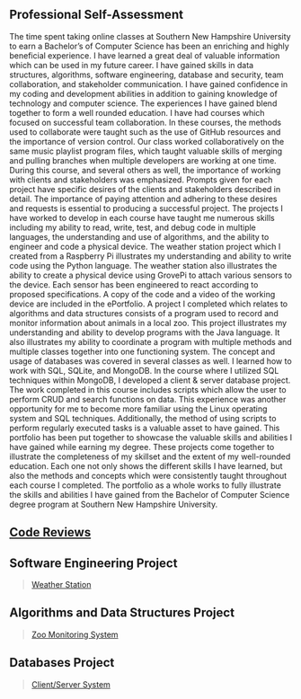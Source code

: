 ## Professional Self-Assessment

The time spent taking online classes at Southern New Hampshire University to earn a Bachelor’s of Computer Science has been an enriching and highly beneficial experience. I have learned a great deal of valuable information which can be used in my future career. I have gained skills in data structures, algorithms, software engineering, database and security, team collaboration, and stakeholder communication. I have gained confidence in my coding and development abilities in addition to gaining knowledge of technology and computer science. 
	The experiences I have gained blend together to form a well rounded education. I have had courses which focused on successful team collaboration. In these courses, the methods used to collaborate were taught such as the use of GitHub resources and the importance of version control. Our class worked collaboratively on the same music playlist program files, which taught valuable skills of merging and pulling branches when multiple developers are working at one time. During this course, and several others as well, the importance of working with clients and stakeholders was emphasized. Prompts given for each project have specific desires of the clients and stakeholders described in detail. The importance of paying attention and adhering to these desires and requests is essential to producing a successful project. 
	The projects I have worked to develop in each course have taught me numerous skills including my ability to read, write, test, and debug code in multiple languages, the understanding and use of algorithms, and the ability to engineer and code a physical device. The weather station project which I created from a Raspberry Pi illustrates my understanding and ability to write code using the Python language. The weather station also illustrates the ability to create a physical device using GrovePi to attach various sensors to the device. Each sensor has been engineered to react according to proposed specifications. A copy of the code and a video of the working device are included in the ePortfolio. A project I completed which relates to algorithms and data structures consists of a program used to record and monitor information about animals in a local zoo. This project illustrates my understanding and ability to develop programs with the Java language. It also illustrates my ability to coordinate a program with multiple methods and multiple classes together into one functioning system. The concept and usage of databases was covered in several classes as well. I learned how to work with SQL, SQLite, and MongoDB. In the course where I utilized SQL techniques within MongoDB, I developed a client & server database project. The work completed in this course includes scripts which allow the user to perform CRUD and search functions on data. This experience was another opportunity for me to become more familiar using the Linux operating system and SQL techniques. Additionally, the method of using scripts to perform regularly executed tasks is a valuable asset to have gained. 
This portfolio has been put together to showcase the valuable skills and abilities I have gained while earning my degree. These projects come together to illustrate the completeness of my skillset and the extent of my well-rounded education. Each one not only shows the different skills I have learned, but also the methods and concepts which were consistently taught throughout each course I completed. The portfolio as a whole works to fully illustrate the skills and abilities I have gained from the Bachelor of Computer Science degree program at Southern New Hampshire University.  


## **[Code Reviews](amanda-kiefer.github.io/CodeReview)**

## **Software Engineering Project**
>[Weather Station](amanda-kiefer.github.io/WeatherStation)

## **Algorithms and Data Structures Project**
>[Zoo Monitoring System](amanda-kiefer.github.io/ZooMonitor)

## **Databases Project**
>[Client/Server System](amanda-kiefer.github.io/Database)
